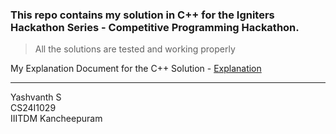 ### This repo contains my solution in C++ for the Igniters Hackathon Series - Competitive Programming Hackathon.

> All the solutions are tested and working properly

My Explanation Document for the C++ Solution - [Explanation](https://docs.google.com/document/d/1QUY3Zc2zyCdgFZIe-KKCqnqTw_aTkq4k8e1XcZFc56M/edit?usp=sharing)

---

Yashvanth S  
CS24I1029  
IIITDM Kancheepuram
